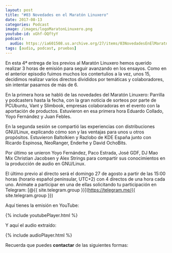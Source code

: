 ```yaml
---
layout: post
title: "#03 Novedades en el Maratón Linuxero"
date: 2017-08-13
categories: Podcast
image: /images/logoMaratonLinuxero.png
youtube-id: xGhf-OQftyY
podcast:
  audio: https://ia601508.us.archive.org/27/items/03NovedadesEnElMaratnLinuxero/%2303%20Novedades%20en%20el%20Marat%C3%B3n%20Linuxero
tags: [audio, podcast, pruebas]
---
```

En esta 4ª entrega de los previos al Maratón Linuxero hemos querido realizar 3 horas de emisión para seguir avanzando en los ensayos. Como en el anterior episodio fuimos muchos los contertulios a la vez, unos 15, decidimos realizar varios directos divididos por temáticas y colaboradores, sin intentar pasarnos de más de 6.

En la primera hora se habló de las novedades del Maratón Linuxero: Parrilla y podcasters hasta la fecha, con la gran noticia de sorteos por parte de PCUbuntu, Vant y Slimbook, empresas colaboradoras en el evento con la aportación de productos. Estuvieron en esa primera hora Eduardo Collado, Yoyo Fernández y Juan Febles.

En la segunda sesión se compartió las experiencias con distribuciones GNU/Linux, explicando cómo son y las ventajas para unos u otros propósitos. Estuvieron Baltolkien y Razlobo de KDE España junto con Ricardo Espinosa, NeoRanger, Enderhe y David OchoBits.

Por último se unieron Yoyo Fernández, Paco Estrada, José GDF, DJ Mao Mix Christian Jacobsen y Alex Strings para compartir sus conocimientos en la producción de audio en GNU/Linux.

El último previo al directo será el domingo 27 de agosto a partir de las 15:00 horas (horario español peninsular, UTC+2) con 4 directos de una hora cada uno. Anímate a participar en una de ellas solicitando tu participación en Telegram: [@{{ site.telegram.group }}](https://telegram.me/{{ site.telegram.group }})

Aquí tienes la emisión en YouTube: 

{% include youtubePlayer.html %}

Y aquí el audio extraído:

{% include audioPlayer.html %}

Recuerda que puedes **contactar** de las siguientes formas:

